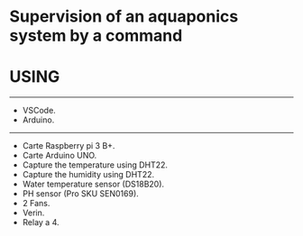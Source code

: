 # Supervision of an aquaponics system by a command
# USING 
**************
- VSCode.
- Arduino.
**************
- Carte Raspberry pi 3 B+.
- Carte Arduino UNO.
- Capture the temperature using DHT22.
- Capture the humidity using DHT22.
- Water temperature sensor (DS18B20).
- PH sensor (Pro SKU SEN0169).
-  2 Fans.
-  Verin.
-  Relay a 4.
